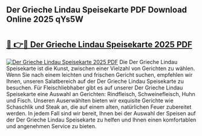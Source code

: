 ## Der Grieche Lindau Speisekarte PDF Download Online 2025 qYs5W

# <h2><a href="http://gccutt3.nevu.top/?p=Der+Grieche+Lindau+Speisekarte">🔗 👉🔴 Der Grieche Lindau Speisekarte 2025 PDF</a></h2>

[![Der Grieche Lindau Speisekarte 2025 PDF](https://i.imgur.com/dBaPXMq.png)](http://gccutt3.nevu.top/?p=Der+Grieche+Lindau+Speisekarte)
Die Der Grieche Lindau Speisekarte ist die Kunst, zwischen einer Vielzahl von Gerichten zu wählen. Wenn Sie nach einem leichten und frischen Gericht suchen, empfehlen wir Ihnen, unseren Salatbereich auf der Der Grieche Lindau Speisekarte zu besuchen. Für Fleischliebhaber gibt es auf unserer Der Grieche Lindau Speisekarte eine Auswahl an Gerichten: Rindfleisch, Schweinefleisch, Huhn und Fisch. Unseren Auserwählten bieten wir exquisite Gerichte wie Schaschlik und Steak an, die auf einem alten, natürlichen Feuer zubereitet werden. In jedem Fall sind wir bereit, Ihnen bei der Auswahl der Speisen auf der Der Grieche Lindau Speisekarte zu helfen und Ihnen einen komfortablen und angenehmen Service zu bieten.
